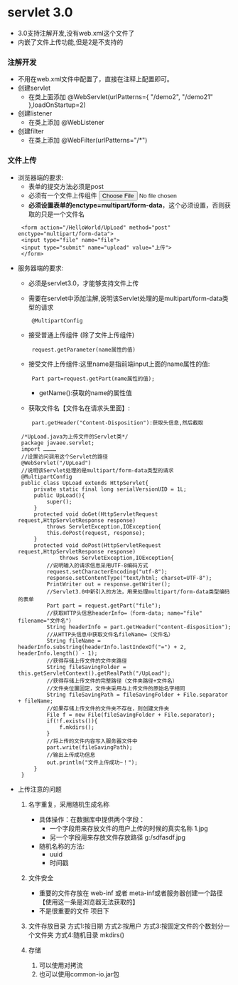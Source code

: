 # servlet 3.0
* 3.0支持注解开发,没有web.xml这个文件了
* 内嵌了文件上传功能,但是2是不支持的

### 注解开发
* 不用在web.xml文件中配置了，直接在注释上配置即可。
* 创建servlet
	* 在类上面添加 @WebServlet(urlPatterns={ "/demo2", "/demo21" },loadOnStartup=2)
* 创建listener
	* 在类上添加 @WebListener
* 创建filter
	* 在类上添加 @WebFilter(urlPatterns="/*")

### 文件上传
* 浏览器端的要求:
   * 表单的提交方法必须是post
   * 必须有一个文件上传组件  <input type="file" name=""/>
   * **必须设置表单的enctype=multipart/form-data**，这个必须设置，否则获取的只是一个文件名
   ```
    <form action="/HelloWorld/UpLoad" method="post" enctype="multipart/form-data">
    <input type="file" name="file">
    <input type="submit" name="upload" value="上传">
    </form>
   ```
* 服务器端的要求:
   * 必须是servlet3.0，才能够支持文件上传
   * 需要在servlet中添加注解,说明该Servlet处理的是multipart/form-data类型的请求
	  ```
	   @MultipartConfig
	  ```

   * 接受普通上传组件 (除了文件上传组件)
     ```
      request.getParameter(name属性的值)
     ```
   * 接受文件上传组件:这里name是指前端input上面的name属性的值:
     ```
      Part part=request.getPart(name属性的值);
     ```
   	 * getName():获取的name的属性值
   * 获取文件名【文件名在请求头里面】:
     ```
      part.getHeader("Content-Disposition"):获取头信息,然后截取
     ```
   ```
    /*UpLoad.java为上传文件的Servlet类*/
    package javaee.servlet;
    import …………
    //设置访问调用这个Servlet的路径
    @WebServlet("/UpLoad")
    //说明该Servlet处理的是multipart/form-data类型的请求
    @MultipartConfig
    public class UpLoad extends HttpServlet{
        private static final long serialVersionUID = 1L;
        public UpLoad(){
            super();
        }
        protected void doGet(HttpServletRequest request,HttpServletResponse response)
            throws ServletException,IOException{
            this.doPost(request, response);
        }
        protected void doPost(HttpServletRequest request,HttpServletResponse response)
                throws ServletException,IOException{
            //说明输入的请求信息采用UTF-8编码方式
            request.setCharacterEncoding("utf-8");
            response.setContentType("text/html; charset=UTF-8");
            PrintWriter out = response.getWriter();
            //Servlet3.0中新引入的方法，用来处理multipart/form-data类型编码的表单
            Part part = request.getPart("file");
            //获取HTTP头信息headerInfo=（form-data; name="file" filename="文件名"）
            String headerInfo = part.getHeader("content-disposition");
            //从HTTP头信息中获取文件名fileName=（文件名）
            String fileName = headerInfo.substring(headerInfo.lastIndexOf("=") + 2, headerInfo.length() - 1);
            //获得存储上传文件的文件夹路径
            String fileSavingFolder = this.getServletContext().getRealPath("/UpLoad");
            //获得存储上传文件的完整路径（文件夹路径+文件名）
            //文件夹位置固定，文件夹采用与上传文件的原始名字相同
            String fileSavingPath = fileSavingFolder + File.separator + fileName;
            //如果存储上传文件的文件夹不存在，则创建文件夹
            File f = new File(fileSavingFolder + File.separator);
            if(!f.exists()){
                f.mkdirs();
            }
            //将上传的文件内容写入服务器文件中
            part.write(fileSavingPath);
            //输出上传成功信息
            out.println("文件上传成功~！");
        }
    }
   ```
* 上传注意的问题
  1. 名字重复，采用随机生成名称
	 * 具体操作：在数据库中提供两个字段：
	   * 一个字段用来存放文件的用户上传的时候的真实名称  1.jpg
	   * 另一个字段用来存放文件存放路径  g:/sdfasdf.jpg
	 * 随机名称的方法:
	   * uuid
	   * 时间戳
  2. 文件安全
	 * 重要的文件存放在 web-inf 或者 meta-inf或者服务器创建一个路径【使用这一条是浏览器无法获取的】
	 * 不是很重要的文件 项目下

  3. 文件存放目录
		方式1:按日期
		方式2:按用户
		方式3:按固定文件的个数划分一个文件夹
		方式4:随机目录
			mkdirs()

  4. 存储
     1. 可以使用对拷流
     2. 也可以使用common-io.jar包
